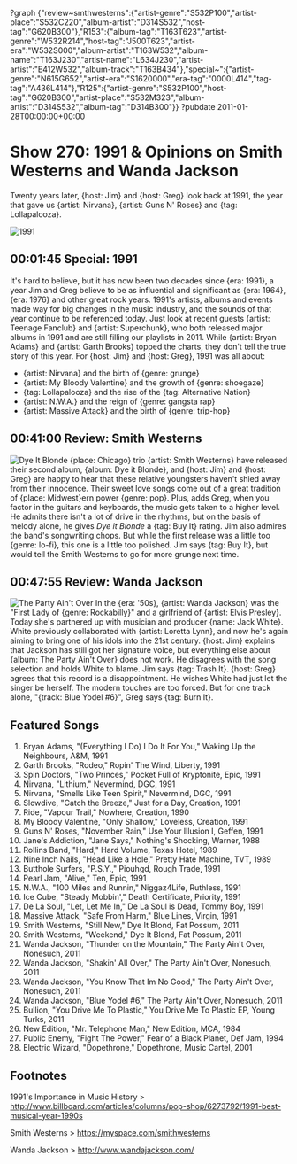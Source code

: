 ?graph {"review~smthwesterns":{"artist-genre":"S532P100","artist-place":"S532C220","album-artist":"D314S532","host-tag":"G620B300"},"R153":{"album-tag":"T163T623","artist-genre":"W532R214","host-tag":"J500T623","artist-era":"W532S000","album-artist":"T163W532","album-name":"T163J230","artist-name":"L634J230","artist-artist":"E412W532","album-track":"T163B434"},"special~":{"artist-genre":"N615G652","artist-era":"S1620000","era-tag":"0000L414","tag-tag":"A436L414"},"R125":{"artist-genre":"S532P100","host-tag":"G620B300","artist-place":"S532M323","album-artist":"D314S532","album-tag":"D314B300"}}
?pubdate 2011-01-28T00:00:00+00:00

# Show 270: 1991 & Opinions on Smith Westerns and Wanda Jackson
Twenty years later, {host: Jim} and {host: Greg} look back at 1991, the year that gave us {artist: Nirvana}, {artist: Guns N' Roses} and {tag: Lollapalooza}.

![1991](http://static.soundopinions.org/images/2011/1991.jpg)


## 00:01:45 Special: 1991
It's hard to believe, but it has now been two decades since {era: 1991}, a year Jim and Greg believe to be as influential and significant as {era: 1964}, {era: 1976} and other great rock years. 1991's artists, albums and events made way for big changes in the music industry, and the sounds of that year continue to be referenced today. Just look at recent guests {artist: Teenage Fanclub} and {artist: Superchunk}, who both released major albums in 1991 and are still filling our playlists in 2011. While {artist: Bryan Adams} and {artist: Garth Brooks} topped the charts, they don't tell the true story of this year. For {host: Jim} and {host: Greg}, 1991 was all about:

- {artist: Nirvana} and the birth of {genre: grunge}
- {artist: My Bloody Valentine} and the growth of {genre: shoegaze}
- {tag: Lollapalooza} and the rise of the {tag: Alternative Nation}
- {artist: N.W.A.} and the reign of {genre: gangsta rap}
- {artist: Massive Attack} and the birth of {genre: trip-hop}

## 00:41:00 Review: Smith Westerns
![Dye It Blonde](http://is3.mzstatic.com/image/thumb/Music69/v4/0b/e6/eb/0be6eb27-2869-62ec-03c6-f4e8f4eb4b54/source/600x600bb.jpg "321076707/1070143989")
{place: Chicago} trio {artist: Smith Westerns} have released their second album, {album: Dye it Blonde}, and {host: Jim} and {host: Greg} are happy to hear that these relative youngsters haven't shied away from their innocence. Their sweet love songs come out of a great tradition of {place: Midwest}ern power {genre: pop}. Plus, adds Greg, when you factor in the guitars and keyboards, the music gets taken to a higher level. He admits there isn't a lot of drive in the rhythms, but on the basis of melody alone, he gives *Dye it Blonde* a {tag: Buy It} rating. Jim also admires the band's songwriting chops. But while the first release was a little too {genre: lo-fi}, this one is a little too polished. Jim says {tag: Buy It}, but would tell the Smith Westerns to go for more grunge next time.

## 00:47:55 Review: Wanda Jackson
![The Party Ain't Over](http://is5.mzstatic.com/image/thumb/Music/v4/cb/07/6e/cb076e25-8d0b-4089-410b-5562fecbc298/source/600x600bb.jpg "7036716/413923060")
In the {era: '50s}, {artist: Wanda Jackson} was the "First Lady of {genre: Rockabilly}" and a girlfriend of {artist: Elvis Presley}. Today she's partnered up with musician and producer {name: Jack White}. White previously collaborated with {artist: Loretta Lynn}, and now he's again aiming to bring one of his idols into the 21st century. {host: Jim} explains that Jackson has still got her signature voice, but everything else about {album: The Party Ain't Over} does not work. He disagrees with the song selection and holds White to blame. Jim says {tag: Trash It}. {host: Greg} agrees that this record is a disappointment. He wishes White had just let the singer be herself. The modern touches are too forced. But for one track alone, "{track: Blue Yodel #6}", Greg says {tag: Burn It}.

## Featured Songs
1. Bryan Adams, "(Everything I Do) I Do It For You," Waking Up the Neighbours, A&M, 1991
2. Garth Brooks, "Rodeo," Ropin' The Wind, Liberty, 1991
3. Spin Doctors, "Two Princes," Pocket Full of Kryptonite, Epic, 1991
4. Nirvana, "Lithium," Nevermind, DGC, 1991
5. Nirvana, "Smells Like Teen Spirit," Nevermind, DGC, 1991
6. Slowdive, "Catch the Breeze," Just for a Day, Creation, 1991
7. Ride, "Vapour Trail," Nowhere, Creation, 1990
8. My Bloody Valentine, "Only Shallow," Loveless, Creation, 1991
9. Guns N' Roses, "November Rain," Use Your Illusion I, Geffen, 1991
10. Jane's Addiction, "Jane Says," Nothing's Shocking, Warner, 1988
11. Rollins Band, "Hard," Hard Volume, Texas Hotel, 1989
12. Nine Inch Nails, "Head Like a Hole," Pretty Hate Machine, TVT, 1989
13. Butthole Surfers, "P.S.Y.," Piouhgd, Rough Trade, 1991
14. Pearl Jam, "Alive," Ten, Epic, 1991
15. N.W.A., "100 Miles and Runnin," Niggaz4Life, Ruthless, 1991
16. Ice Cube, "Steady Mobbin'," Death Certificate, Priority, 1991
17. De La Soul, "Let, Let Me In," De La Soul is Dead, Tommy Boy, 1991
18. Massive Attack, "Safe From Harm," Blue Lines, Virgin, 1991
19. Smith Westerns, "Still New," Dye It Blond, Fat Possum, 2011
20. Smith Westerns, "Weekend," Dye It Blond, Fat Possum, 2011
21. Wanda Jackson, "Thunder on the Mountain," The Party Ain't Over, Nonesuch, 2011
22. Wanda Jackson, "Shakin' All Over," The Party Ain't Over, Nonesuch, 2011
23. Wanda Jackson, "You Know That Im No Good," The Party Ain't Over, Nonesuch, 2011
24. Wanda Jackson, "Blue Yodel #6," The Party Ain't Over, Nonesuch, 2011
25. Bullion, "You Drive Me To Plastic," You Drive Me To Plastic EP, Young Turks, 2011
26. New Edition, "Mr. Telephone Man," New Edition, MCA, 1984
27. Public Enemy, "Fight The Power," Fear of a Black Planet, Def Jam, 1994
28. Electric Wizard, "Dopethrone," Dopethrone, Music Cartel, 2001

## Footnotes

1991's Importance in Music History > http://www.billboard.com/articles/columns/pop-shop/6273792/1991-best-musical-year-1990s

Smith Westerns > https://myspace.com/smithwesterns

Wanda Jackson > http://www.wandajackson.com/